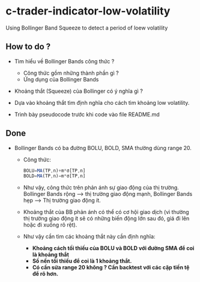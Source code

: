 # c-trader-indicator-low-volatility

Using Bollinger Band Squeeze to detect a period of loew volatility

## How to do ?

- Tìm hiểu về Bollinger Bands công thức ?
  - Công thức gồm những thành phần gì ?
  - Ứng dụng của Bollinger Bands

- Khoảng thắt (Squeeze) của Bollinger có ý nghĩa gì ?
- Dựa vào khoảng thắt tìm định nghĩa cho cách tìm khoảng low volatility.
- Trình bày pseudocode trước khi code vào file README.md

## Done

- Bollinger Bands có ba đường BOLU, BOLD, SMA thường dùng range 20.
  - Công thức:

    ```js
    BOLU=MA(TP,n)+m*σ[TP,n]
    BOLD=MA(TP,n)−m*σ[TP,n]
    ```

  - Như vậy, công thức trên phản ánh sự giao động của thị trường. Bollinger Bands rộng --> thị trường giao động mạnh, Bollinger Bands hẹp --> Thị trường giao động ít.
  - Khoảng thắt của BB phản ánh có thể có cơ hội giao dịch (vì thường thị trường giao động ít sẽ có những biến động lớn sau đó, giá đi lên hoặc đi xuống rõ rệt).
  - Như vậy cần tìm các khoảng thắt này cần định nghĩa:
    - **Khoảng cách tối thiếu của BOLU và BOLD với đường SMA để coi là khoảng thắt**
    - **Số nến tối thiếu để coi là 1 khoảng thắt.**
    - **Có cần sửa range 20 không ?  Cần backtest với các cặp tiền tệ để rõ hơn.**
